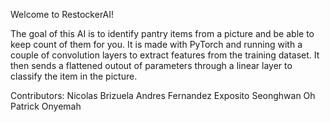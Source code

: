 Welcome to RestockerAI!

The goal of this AI is to identify pantry items from a picture and be able to keep count 
of them for you. It is made with PyTorch and running with a couple of convolution layers to 
extract features from the training dataset. It then sends a flattened outout of parameters 
through a linear layer to classify the item in the picture.

Contributors:
Nicolas Brizuela
Andres Fernandez Exposito
Seonghwan Oh
Patrick Onyemah
